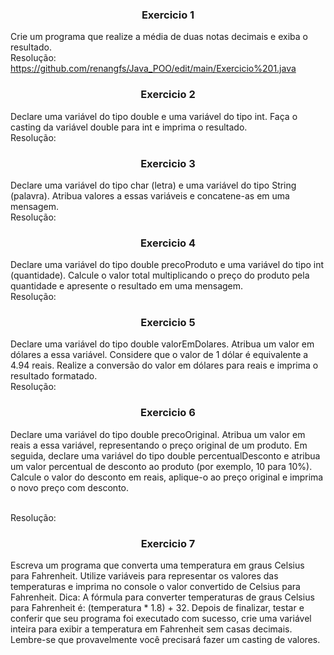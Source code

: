 <h3 align = "center">Exercicio 1</h3>

Crie um programa que realize a média de duas notas decimais e exiba o resultado.
<br>Resolução: https://github.com/renangfs/Java_POO/edit/main/Exercicio%201.java
<h3 align = "center">Exercicio 2</h3>

Declare uma variável do tipo double e uma variável do tipo int. Faça o casting da variável double para int e imprima o resultado.
<br>Resolução:
<h3 align = "center">Exercicio 3</h3>
  
Declare uma variável do tipo char (letra) e uma variável do tipo String (palavra). Atribua valores a essas variáveis e concatene-as em uma mensagem.
<br>Resolução:
<h3 align = "center">Exercicio 4</h3>
    
Declare uma variável do tipo double precoProduto e uma variável do tipo int (quantidade). Calcule o valor total multiplicando o preço do produto pela quantidade e apresente o resultado em uma mensagem.
<br>Resolução:
<h3 align = "center">Exercicio 5</h3>
    
Declare uma variável do tipo double valorEmDolares. Atribua um valor em dólares a essa variável. Considere que o valor de 1 dólar é equivalente a 4.94 reais. Realize a conversão do valor em dólares para reais e imprima o resultado formatado.
<br>Resolução:
<h3 align = "center">Exercicio 6</h3>
    
Declare uma variável do tipo double precoOriginal. Atribua um valor em reais a essa variável, representando o preço original de um produto. Em seguida, declare uma variável do tipo double percentualDesconto 
e atribua um valor percentual de desconto ao produto (por exemplo, 10 para 10%). Calcule o valor do desconto em reais, aplique-o ao preço original e imprima o novo preço com desconto.

<br>Resolução:
<h3 align = "center">Exercicio 7</h3>
Escreva um programa que converta uma temperatura em graus Celsius para Fahrenheit. Utilize variáveis para representar os valores das temperaturas e imprima no console o valor convertido de Celsius para      Fahrenheit.
Dica: A fórmula para converter temperaturas de graus Celsius para Fahrenheit é: (temperatura * 1.8) + 32.
Depois de finalizar, testar e conferir que seu programa foi executado com sucesso, crie uma variável inteira para exibir a temperatura em Fahrenheit sem casas decimais. Lembre-se que provavelmente você precisará fazer um casting de valores.
